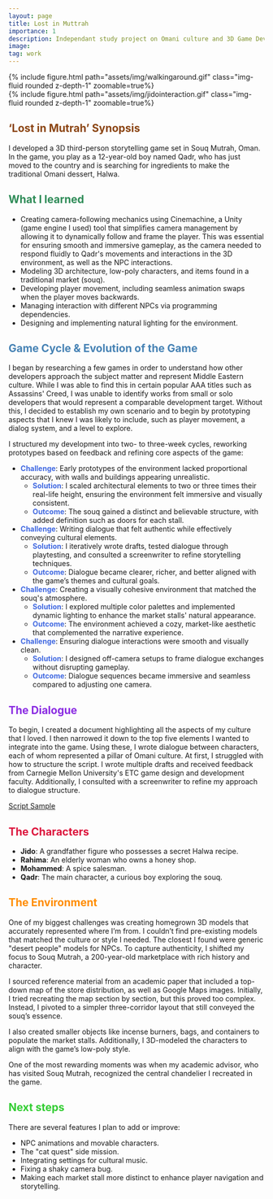 ```yaml
---
layout: page
title: Lost in Muttrah
importance: 1
description: Independant study project on Omani culture and 3D Game Development
image:
tag: work
---
```


<div class="row mt-3">
<div class="col-sm mt-3 mt-md-0">
        {% include figure.html path="assets/img/walkingaround.gif" class="img-fluid rounded z-depth-1" zoomable=true%}
    </div>
    <div class="col-sm mt-3 mt-md-0">
        {% include figure.html path="assets/img/jidointeraction.gif" class="img-fluid rounded z-depth-1" zoomable=true%}
    </div>

</div>


## <span style="color: #8B4513;">‘Lost in Mutrah’ Synopsis</span>
I developed a 3D third-person storytelling game set in Souq Mutrah, Oman. In the game, you play as a 12-year-old boy named Qadr, who has just moved to the country and is searching for ingredients to make the traditional Omani dessert, Halwa.

## <span style="color: #2E8B57;">What I learned</span>
- Creating camera-following mechanics using Cinemachine, a Unity (game engine I used) tool that simplifies camera management by allowing it to dynamically follow and frame the player. This was essential for ensuring smooth and immersive gameplay, as the camera needed to respond fluidly to Qadr's movements and interactions in the 3D environment, as well as the NPC interactions.
- Modeling 3D architecture, low-poly characters, and items found in a traditional market (souq).
- Developing player movement, including seamless animation swaps when the player moves backwards.
- Managing interaction with different NPCs via programming dependencies.
- Designing and implementing natural lighting for the environment.

## <span style="color: #4682B4;">Game Cycle & Evolution of the Game</span>
I began by researching a few games in order to understand how other developers approach the subject matter and represent Middle Eastern culture. While I was able to find this in certain popular AAA titles such as Assassins' Creed, I was unable to identify works from small or solo developers that would represent a comparable development target. Without this, I decided to establish my own scenario and to begin by prototyping aspects that I knew I was likely to include, such as player movement, a dialog system, and a level to explore.

I structured my development into two- to three-week cycles, reworking prototypes based on feedback and refining core aspects of the game:
- <span style="color: #4169E1;"><strong>Challenge</strong></span>: Early prototypes of the environment lacked proportional accuracy, with walls and buildings appearing unrealistic.
  - <span style="color: #4169E1;"><strong>Solution</strong></span>: I scaled architectural elements to two or three times their real-life height, ensuring the environment felt immersive and visually consistent.
  - <span style="color: #4169E1;"><strong>Outcome</strong></span>: The souq gained a distinct and believable structure, with added definition such as doors for each stall.
- <span style="color: #4169E1;"><strong>Challenge</strong></span>: Writing dialogue that felt authentic while effectively conveying cultural elements.
  - <span style="color: #4169E1;"><strong>Solution</strong></span>: I iteratively wrote drafts, tested dialogue through playtesting, and consulted a screenwriter to refine storytelling techniques.
  - <span style="color: #4169E1;"><strong>Outcome</strong></span>: Dialogue became clearer, richer, and better aligned with the game’s themes and cultural goals.
- <span style="color: #4169E1;"><strong>Challenge</strong></span>: Creating a visually cohesive environment that matched the souq's atmosphere.
  - <span style="color: #4169E1;"><strong>Solution</strong></span>: I explored multiple color palettes and implemented dynamic lighting to enhance the market stalls' natural appearance.
  - <span style="color: #4169E1;"><strong>Outcome</strong></span>: The environment achieved a cozy, market-like aesthetic that complemented the narrative experience.
- <span style="color: #4169E1;"><strong>Challenge</strong></span>: Ensuring dialogue interactions were smooth and visually clean.
  - <span style="color: #4169E1;"><strong>Solution</strong></span>: I designed off-camera setups to frame dialogue exchanges without disrupting gameplay.
  - <span style="color: #4169E1;"><strong>Outcome</strong></span>: Dialogue sequences became immersive and seamless compared to adjusting one camera.

## <span style="color: #8A2BE2;">The Dialogue</span>
To begin, I created a document highlighting all the aspects of my culture that I loved. I then narrowed it down to the top five elements I wanted to integrate into the game. Using these, I wrote dialogue between characters, each of whom represented a pillar of Omani culture.
At first, I struggled with how to structure the script. I wrote multiple drafts and received feedback from Carnegie Mellon University's ETC game design and development faculty. Additionally, I consulted with a screenwriter to refine my approach to dialogue structure.

[Script Sample](https://docs.google.com/document/d/1mHlZl8RxYcA6jEpGrk-Ef-fFx_GGGFhb5rDQcdRUxYg/edit?usp=sharing)


## <span style="color: #DC143C;">The Characters</span>
- **Jido**: A grandfather figure who possesses a secret Halwa recipe.
- **Rahima**: An elderly woman who owns a honey shop.
- **Mohammed**: A spice salesman.
- **Qadr**: The main character, a curious boy exploring the souq.

## <span style="color: #FF8C00;">The Environment</span>
One of my biggest challenges was creating homegrown 3D models that accurately represented where I’m from. I couldn’t find pre-existing models that matched the culture or style I needed. The closest I found were generic "desert people" models for NPCs. To capture authenticity, I shifted my focus to Souq Mutrah, a 200-year-old marketplace with rich history and character.

I sourced reference material from an academic paper that included a top-down map of the store distribution, as well as Google Maps images. Initially, I tried recreating the map section by section, but this proved too complex. Instead, I pivoted to a simpler three-corridor layout that still conveyed the souq’s essence.

I also created smaller objects like incense burners, bags, and containers to populate the market stalls. Additionally, I 3D-modeled the characters to align with the game’s low-poly style.

One of the most rewarding moments was when my academic advisor, who has visited Souq Mutrah, recognized the central chandelier I recreated in the game.

## <span style="color: #32CD32;">Next steps</span>
There are several features I plan to add or improve:
- NPC animations and movable characters.
- The "cat quest" side mission.
- Integrating settings for cultural music.
- Fixing a shaky camera bug.
- Making each market stall more distinct to enhance player navigation and storytelling.
